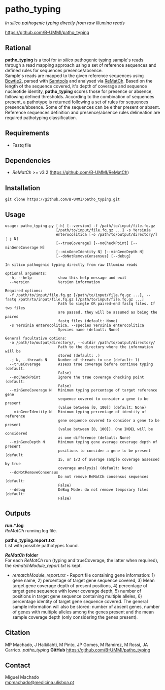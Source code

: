patho_typing
============
*In silico pathogenic typing directly from raw Illumina reads*  

<https://github.com/B-UMMI/patho_typing>

## Rational

**patho_typing** is a tool for _in silico_ pathogenic typing sample's reads through a read mapping approach using a set of reference sequences and defined rules for sequences presence/absence.  
Sample's reads are mapped to the given reference sequences using [Bowtie2](http://bowtie-bio.sourceforge.net/bowtie2/index.shtml), parsed with [Samtools](http://www.htslib.org/) and analysed via [ReMatCh](https://github.com/B-UMMI/ReMatCh). Based on the length of the sequence covered, it's depth of coverage and sequence nucleotide identity, **patho_typing** scores those for presence or absence, following defined thresholds. According to the combination of sequences present, a pathotype is returned following a set of rules for sequences presence/absence. Some of the sequences can be either present or absent.
Reference sequences definition and presence/absence rules delineation are required pathotyping classification.

Requirements
------------

 - Fastq file



Dependencies
------------

 - *ReMatCh* >= v3.2 (<https://github.com/B-UMMI/ReMatCh>)



Installation
------------
    git clone https://github.com/B-UMMI/patho_typing.git



Usage
-----
    usage: patho_typing.py [-h] [--version] -f /path/to/input/file.fq.gz
                           [/path/to/input/file.fq.gz ...] -s Yersinia
                           enterocolitica [-o /path/to/output/directory/] [-j N]
                           [--trueCoverage] [--noCheckPoint] [--minGeneCoverage N]
                           [--minGeneIdentity N] [--minGeneDepth N]
                           [--doNotRemoveConsensus] [--debug]

    In silico pathogenic typing directly from raw Illumina reads

    optional arguments:
      -h, --help            show this help message and exit
      --version             Version information

    Required options:
      -f /path/to/input/file.fq.gz [/path/to/input/file.fq.gz ...], --fastq /path/to/input/file.fq.gz [/path/to/input/file.fq.gz ...]
                            Path to single OR paired-end fastq files. If two files
                            are passed, they will be assumed as being the paired
                            fastq files (default: None)
      -s Yersinia enterocolitica, --species Yersinia enterocolitica
                            Species name (default: None)

    General facultative options:
      -o /path/to/output/directory/, --outdir /path/to/output/directory/
                            Path to the directory where the information will be
                            stored (default: .)
      -j N, --threads N     Number of threads to use (default: 1)
      --trueCoverage        Assess true coverage before continue typing (default:
                            False)
      --noCheckPoint        Ignore the true coverage checking point (default:
                            False)
      --minGeneCoverage N   Minimum typing percentage of target reference gene
                            sequence covered to consider a gene to be present
                            (value between [0, 100]) (default: None)
      --minGeneIdentity N   Minimum typing percentage of identity of reference
                            gene sequence covered to consider a gene to be present
                            (value between [0, 100]). One INDEL will be considered
                            as one difference (default: None)
      --minGeneDepth N      Minimum typing gene average coverage depth of present
                            positions to consider a gene to be present (default
                            15, or 1/3 of average sample coverage assessed by true
                            coverage analysis) (default: None)
      --doNotRemoveConsensus
                            Do not remove ReMatCh consensus sequences (default:
                            False)
      --debug               DeBug Mode: do not remove temporary files (default:
                            False)



Outputs
-------
**run.*.log**  
*ReMatCh* running log file.  

**patho_typing.report.txt**  
List with possible pathotypes found.

***ReMatCh* folder**  
For each *ReMatCh* run (typing and trueCoverage, the latter when required), the *rematchModule_report.txt* is kept.  
 - *rematchModule_report.txt* - Report file containing gene information: 1) gene name, 2) percentage of target gene sequence covered, 3) Mean target gene coverage depth of present positions, 4) percentage of target gene sequence with lower coverage depth, 5) number of positions in target gene sequence containing multiple alleles, 6) percentage identity of target gene sequence covered. The general sample information will also be stored: number of absent genes, number of genes with multiple alleles among the genes present and the mean sample coverage depth (only considering the genes present).


## Citation

MP Machado, J Halkilahti, M Pinto, JP Gomes, M Ramirez, M Rossi, JA Carrico. _patho_typing_ **GitHub** https://github.com/B-UMMI/patho_typing


## Contact

Miguel Machado  
<mpmachado@medicina.ulisboa.pt>
